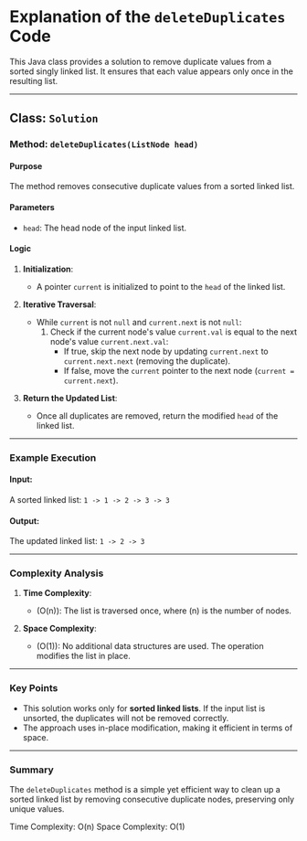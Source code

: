 # Explanation of the `deleteDuplicates` Code

This Java class provides a solution to remove duplicate values from a sorted singly linked list. It ensures that each value appears only once in the resulting list.

---

## Class: `Solution`

### Method: `deleteDuplicates(ListNode head)`

#### **Purpose**
The method removes consecutive duplicate values from a sorted linked list.

#### **Parameters**
- `head`: The head node of the input linked list.

#### **Logic**
1. **Initialization**:
   - A pointer `current` is initialized to point to the `head` of the linked list.

2. **Iterative Traversal**:
   - While `current` is not `null` and `current.next` is not `null`:
     1. Check if the current node's value `current.val` is equal to the next node's value `current.next.val`:
        - If true, skip the next node by updating `current.next` to `current.next.next` (removing the duplicate).
        - If false, move the `current` pointer to the next node (`current = current.next`).

3. **Return the Updated List**:
   - Once all duplicates are removed, return the modified `head` of the linked list.

---

### Example Execution
#### Input:
A sorted linked list: `1 -> 1 -> 2 -> 3 -> 3`

#### Output:
The updated linked list: `1 -> 2 -> 3`

---

### Complexity Analysis
1. **Time Complexity**:
   - \(O(n)\): The list is traversed once, where \(n\) is the number of nodes.

2. **Space Complexity**:
   - \(O(1)\): No additional data structures are used. The operation modifies the list in place.

---

### Key Points
- This solution works only for **sorted linked lists**. If the input list is unsorted, the duplicates will not be removed correctly.
- The approach uses in-place modification, making it efficient in terms of space.

---

### Summary
The `deleteDuplicates` method is a simple yet efficient way to clean up a sorted linked list by removing consecutive duplicate nodes, preserving only unique values.

Time Complexity: O(n)
Space Complexity: O(1)
